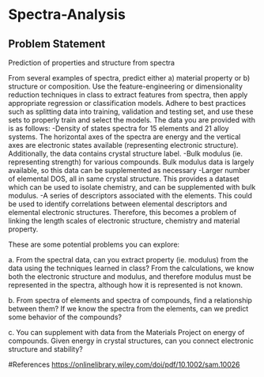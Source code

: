 # Spectra-Analysis
## Problem Statement
Prediction of properties and structure from spectra

From several examples of spectra, predict either a) material property or b) structure or composition. Use the feature-engineering or dimensionality reduction techniques in class to extract features from spectra, then apply appropriate regression or classification models. Adhere to best practices such as splitting data into training, validation and testing set, and use these sets to properly train and select the models. The data you are provided with is as follows: -Density of states spectra for 15 elements and 21 alloy systems. The horizontal axes of the spectra are energy and the vertical axes are electronic states available (representing electronic structure). Additionally, the data contains crystal structure label. -Bulk modulus (ie. representing strength) for various compounds. Bulk modulus data is largely available, so this data can be supplemented as necessary -Larger number of elemental DOS, all in same crystal structure. This provides a dataset which can be used to isolate chemistry, and can be supplemented with bulk modulus. -A series of descriptors associated with the elements. This could be used to identify correlations between elemental descriptors and elemental electronic structures. Therefore, this becomes a problem of linking the length scales of electronic structure, chemistry and material property.

These are some potential problems you can explore: 

a. From the spectral data, can you extract property (ie. modulus) from the data using the techniques learned in class? From the calculations, we know both the electronic structure and modulus, and therefore modulus must be represented in the spectra, although how it is represented is not known.

b. From spectra of elements and spectra of compounds, find a relationship between them? If we know the spectra from the elements, can we predict some behavior of the compounds? 

c. You can supplement with data from the Materials Project on energy of compounds. Given energy in crystal structures, can you connect electronic structure and stability?

#References
https://onlinelibrary.wiley.com/doi/pdf/10.1002/sam.10026
